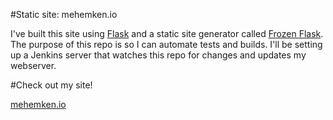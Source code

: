 #Static site: mehemken.io

I've built this site using [Flask][1] and a static site generator called [Frozen Flask][2]. The purpose of this repo is so I can automate tests and builds. I'll be setting up a Jenkins server that watches this repo for changes and updates my webserver.

#Check out my site!

[mehemken.io][3]

[1]: http://flask.pocoo.org/                  "A python web framework"
[2]: http://pythonhosted.org/Frozen-Flask/    "A static site generator"
[3]: http://mehemken.io/                      "The most employable guy"
